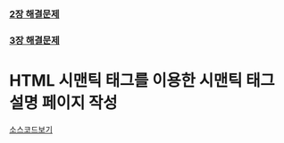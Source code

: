 
### [2장 해결문제](https://github.com/plumwiserim/html-programming/blob/master/docs/semantic.md)
### [3장 해결문제](https://github.com/plumwiserim/html-programming/blob/master/docs/css.md)

# HTML 시맨틱 태그를 이용한 시맨틱 태그 설명 페이지 작성

[소스코드보기](https://github.com/plumwiserim/html-programming/blob/master/class02/02.html)
